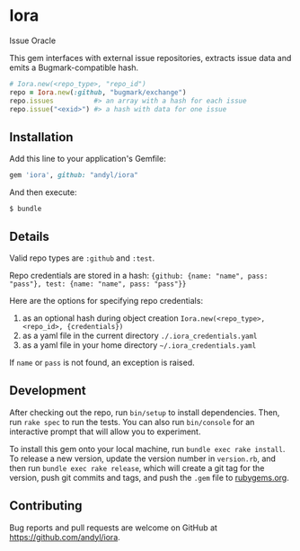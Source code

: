# Iora

Issue Oracle

This gem interfaces with external issue repositories, extracts issue data and
emits a Bugmark-compatible hash.

```ruby
# Iora.new(<repo_type>, "repo_id")
repo = Iora.new(:github, "bugmark/exchange")
repo.issues          #> an array with a hash for each issue
repo.issue("<exid>") #> a hash with data for one issue
```

## Installation

Add this line to your application's Gemfile:

```ruby
gem 'iora', github: "andyl/iora"
```

And then execute:

    $ bundle
    
## Details

Valid repo types are `:github` and `:test`.

Repo credentials are stored in a hash:
`{github: {name: "name", pass: "pass"}, test: {name: "name", pass: "pass"}}`

Here are the options for specifying repo credentials:
1) as an optional hash during object creation 
  `Iora.new(<repo_type>, <repo_id>, {credentials})`
2) as a yaml file in the current directory `./.iora_credentials.yaml`
3) as a yaml file in your home directory `~/.iora_credentials.yaml`

If `name` or `pass` is not found, an exception is raised.

## Development

After checking out the repo, run `bin/setup` to install dependencies. Then, run
`rake spec` to run the tests. You can also run `bin/console` for an interactive
prompt that will allow you to experiment.

To install this gem onto your local machine, run `bundle exec rake install`. To
release a new version, update the version number in `version.rb`, and then run
`bundle exec rake release`, which will create a git tag for the version, push
git commits and tags, and push the `.gem` file to
[rubygems.org](https://rubygems.org).

## Contributing

Bug reports and pull requests are welcome on GitHub at https://github.com/andyl/iora.
